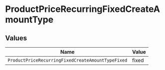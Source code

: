 # ProductPriceRecurringFixedCreateAmountType


## Values

| Name                                              | Value                                             |
| ------------------------------------------------- | ------------------------------------------------- |
| `ProductPriceRecurringFixedCreateAmountTypeFixed` | fixed                                             |